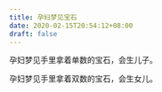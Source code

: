 ```yaml
---
title: 孕妇梦见宝石
date: 2020-02-15T20:54:12+08:00
draft: false
---
```


孕妇梦见手里拿着单数的宝石，会生儿子。<br>

孕妇梦见手里拿着双数的宝石，会生女儿。<br>
